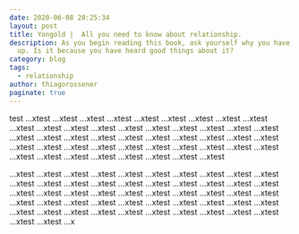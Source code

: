 ```yaml
---
date: 2020-06-08 20:25:34
layout: post
title: Yongold |  All you need to know about relationship.
description: As you begin reading this book, ask yourself why you have picked it
  up. Is it because you have heard good things about it?
category: blog
tags:
  - relationship
author: thiagorossener
paginate: true
---
```

test ...xtest ...xtest ...xtest ...xtest ...xtest ...xtest ...xtest ...xtest ...xtest ...xtest ...xtest ...xtest ...xtest ...xtest ...xtest ...xtest ...xtest ...xtest ...xtest ...xtest ...xtest ...xtest ...xtest ...xtest ...xtest ...xtest ...xtest ...xtest ...xtest ...xtest ...xtest ...xtest ...xtest ...xtest ...xtest ...xtest ...xtest ...xtest ...xtest ...xtest ...xtest ...xtest ...xtest ...xtest ...xtest ...xtest ...xtest



 ...xtest ...xtest ...xtest ...xtest ...xtest ...xtest ...xtest ...xtest ...xtest ...xtest ...xtest ...xtest ...xtest ...xtest ...xtest ...xtest ...xtest ...xtest ...xtest ...xtest ...xtest ...xtest ...xtest ...xtest ...xtest ...xtest ...xtest ...xtest ...xtest ...xtest ...xtest ...xtest ...xtest ...xtest ...xtest ...xtest ...xtest ...xtest ...xtest ...xtest ...xtest ...xtest ...xtest ...xtest ...xtest ...xtest ...xtest ...xtest ...xtest ...xtest ...xtest ...xtest ...x